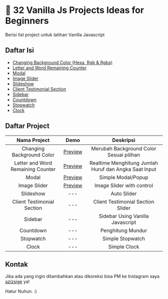 # :file_folder: 32 Vanilla Js Projects Ideas for Beginners

Berisi list project untuk latihan Vanilla Javascript

## Daftar Isi

- [Changing Background Color (Hexa, Rgb & Rgba)](#changing-background-color)
- [Letter and Word Remaining Counter](#letter-and-word-remaining-counter)
- [Modal](#modal)
- [Image Slider](#image-slider)
- [Slideshow](#slideshow)
- [Client Testimonial Section](#client-testimonial-section)
- [Sidebar](#sidebar)
- [Countdown](#countdown)
- [Stopwatch](#stopwatch)
- [Clock](#clock)

## Daftar Project

| Nama Project | Demo | Deskripsi 
|:---------:|:---:|:-------:|
| Changing Background Color | [Preview](https://azizsige.github.io/vanillajs-projects-ideas/project-1/index.html) | Merubah Background Color Sesuai pilihan |
| Letter and Word Remaining Counter | [Preview](https://azizsige.github.io/vanillajs-projects-ideas/project-2/index.html) | Realtime Menghitung Jumlah Huruf dan Angka Saat Input  |
| Modal | [Preview](https://azizsige.github.io/vanillajs-projects-ideas/project-3/index.html) | Simple Modal/Popup |
| Image Slider | [Preview](https://azizsige.github.io/vanillajs-projects-ideas/project-4/index.html) | Image Slider with control |
| Slideshow | --- | Auto Slider |
| Client Testimonial Section | --- | Client Testimonial Section Slider |
| Sidebar | --- | Sidebar Using Vanilla Javascript |
| Countdown | --- | Penghitung Mundur |
| Stopwatch | --- | Simple Stopwatch |
| Clock | --- | Simple Clock |


## Kontak

Jika ada yang ingin ditambahkan atau dikoreksi bisa PM ke Instagram saya [azizsige](https://www.instagram.com/azizsige) ya!

Hatur Nuhun. :)
